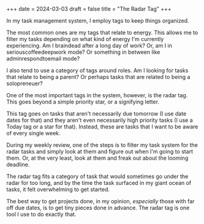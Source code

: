 +++
date = 2024-03-03 
draft = false
title = "The Radar Tag" 
+++

In my task management system, I employ tags to keep things organized.

The most common ones are my tags that relate to energy. This allows me to filter my tasks depending on what kind of energy I'm currently experiencing. Am I braindead after a long day of work? Or, am I in seriouscoffeedeepwork mode? Or something in between like adminrespondtoemail mode?

I also tend to use a category of tags around roles. Am I looking for tasks that relate to being a parent? Or perhaps tasks that are related to being a solopreneuer? 

One of the most important tags in the system, however, is the radar tag. This goes beyond a simple priority star, or a signifying letter.

This tag goes on tasks that aren't necessarily due tomorrow (I use date dates for that) and they aren't even necessarily high priority tasks (I use a Today tag or a star for that). Instead, these are tasks that I want to be aware of every single week.

During my weekly review, one of the steps is to filter my task system for the radar tasks and simply look at them and figure out when I'm going to start them. Or, at the very least, look at them and freak out about the looming deadline.

The radar tag fits a category of task that would sometimes go under the radar for too long, and by the time the task surfaced in my giant ocean of tasks, it felt overwhelming to get started. 

The best way to get projects done, in my opinion, _especially_ those with far off due dates, is to get tiny pieces done in advance. The radar tag is one tool I use to do exactly that.